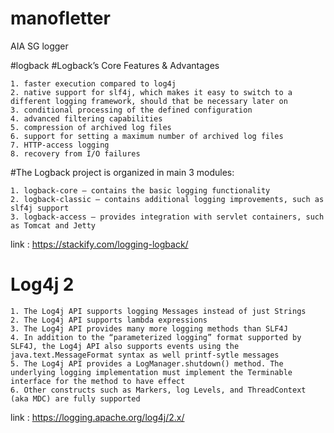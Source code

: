 # manofletter
AIA SG logger

   #logback
   #Logback’s Core Features & Advantages
    
    1. faster execution compared to log4j
    2. native support for slf4j, which makes it easy to switch to a different logging framework, should that be necessary later on
    3. conditional processing of the defined configuration
    4. advanced filtering capabilities
    5. compression of archived log files
    6. support for setting a maximum number of archived log files
    7. HTTP-access logging
    8. recovery from I/O failures
    
   #The Logback project is organized in main 3 modules:
     
    1. logback-core – contains the basic logging functionality
    2. logback-classic – contains additional logging improvements, such as slf4j support
    3. logback-access – provides integration with servlet containers, such as Tomcat and Jetty

  link : https://stackify.com/logging-logback/
  
   # Log4j 2
    1. The Log4j API supports logging Messages instead of just Strings
    2. The Log4j API supports lambda expressions
    3. The Log4j API provides many more logging methods than SLF4J 
    4. In addition to the “parameterized logging” format supported by SLF4J, the Log4j API also supports events using the java.text.MessageFormat syntax as well printf-sytle messages
    5. The Log4j API provides a LogManager.shutdown() method. The underlying logging implementation must implement the Terminable interface for the method to have effect
    6. Other constructs such as Markers, log Levels, and ThreadContext (aka MDC) are fully supported
    
  link : https://logging.apache.org/log4j/2.x/


